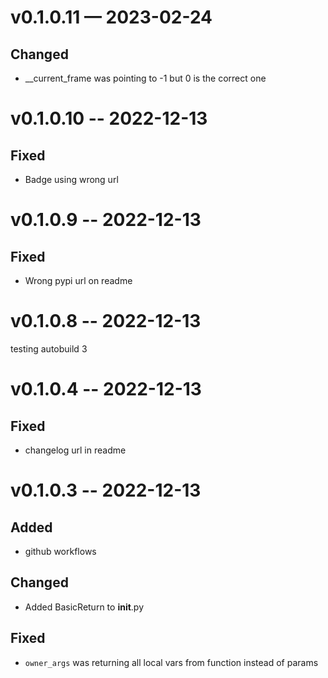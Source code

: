 
<a id='changelog-0.1.0.11'></a>
# v0.1.0.11 — 2023-02-24

## Changed

- __current_frame was pointing to -1 but 0 is the correct one

<a id='changelog-0.1.0.10'></a>
# v0.1.0.10 -- 2022-12-13

## Fixed

- Badge using wrong url

<a id='changelog-0.1.0.9'></a>
# v0.1.0.9 -- 2022-12-13

## Fixed

- Wrong pypi url on readme

<a id='changelog-0.1.0.8'></a>
# v0.1.0.8 -- 2022-12-13
testing autobuild 3

<a id='changelog-0.1.0.4'></a>
# v0.1.0.4 -- 2022-12-13

## Fixed

- changelog url in readme

<a id='changelog-0.1.0.3'></a>
# v0.1.0.3 -- 2022-12-13

## Added

- github workflows

## Changed

- Added BasicReturn to __init__.py

## Fixed

- `owner_args` was returning all local vars from function instead of params
